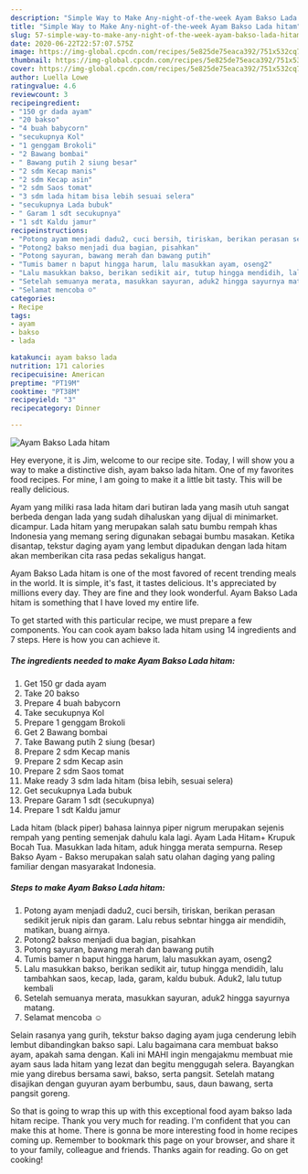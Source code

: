 ```yaml
---
description: "Simple Way to Make Any-night-of-the-week Ayam Bakso Lada hitam"
title: "Simple Way to Make Any-night-of-the-week Ayam Bakso Lada hitam"
slug: 57-simple-way-to-make-any-night-of-the-week-ayam-bakso-lada-hitam
date: 2020-06-22T22:57:07.575Z
image: https://img-global.cpcdn.com/recipes/5e825de75eaca392/751x532cq70/ayam-bakso-lada-hitam-foto-resep-utama.jpg
thumbnail: https://img-global.cpcdn.com/recipes/5e825de75eaca392/751x532cq70/ayam-bakso-lada-hitam-foto-resep-utama.jpg
cover: https://img-global.cpcdn.com/recipes/5e825de75eaca392/751x532cq70/ayam-bakso-lada-hitam-foto-resep-utama.jpg
author: Luella Lowe
ratingvalue: 4.6
reviewcount: 3
recipeingredient:
- "150 gr dada ayam"
- "20 bakso"
- "4 buah babycorn"
- "secukupnya Kol"
- "1 genggam Brokoli"
- "2 Bawang bombai"
- " Bawang putih 2 siung besar"
- "2 sdm Kecap manis"
- "2 sdm Kecap asin"
- "2 sdm Saos tomat"
- "3 sdm lada hitam bisa lebih sesuai selera"
- "secukupnya Lada bubuk"
- " Garam 1 sdt secukupnya"
- "1 sdt Kaldu jamur"
recipeinstructions:
- "Potong ayam menjadi dadu2, cuci bersih, tiriskan, berikan perasan sedikit jeruk nipis dan garam. Lalu rebus sebntar hingga air mendidih, matikan, buang airnya."
- "Potong2 bakso menjadi dua bagian, pisahkan"
- "Potong sayuran, bawang merah dan bawang putih"
- "Tumis bamer n baput hingga harum, lalu masukkan ayam, oseng2"
- "Lalu masukkan bakso, berikan sedikit air, tutup hingga mendidih, lalu tambahkan saos, kecap, lada, garam, kaldu bubuk. Aduk2, lalu tutup kembali"
- "Setelah semuanya merata, masukkan sayuran, aduk2 hingga sayurnya matang."
- "Selamat mencoba ☺️"
categories:
- Recipe
tags:
- ayam
- bakso
- lada

katakunci: ayam bakso lada 
nutrition: 171 calories
recipecuisine: American
preptime: "PT19M"
cooktime: "PT38M"
recipeyield: "3"
recipecategory: Dinner

---
```



![Ayam Bakso Lada hitam](https://img-global.cpcdn.com/recipes/5e825de75eaca392/751x532cq70/ayam-bakso-lada-hitam-foto-resep-utama.jpg)

Hey everyone, it is Jim, welcome to our recipe site. Today, I will show you a way to make a distinctive dish, ayam bakso lada hitam. One of my favorites food recipes. For mine, I am going to make it a little bit tasty. This will be really delicious.

Ayam yang miliki rasa lada hitam dari butiran lada yang masih utuh sangat berbeda dengan lada yang sudah dihaluskan yang dijual di minimarket. dicampur. Lada hitam yang merupakan salah satu bumbu rempah khas Indonesia yang memang sering digunakan sebagai bumbu masakan. Ketika disantap, tekstur daging ayam yang lembut dipadukan dengan lada hitam akan memberikan cita rasa pedas sekaligus hangat.

Ayam Bakso Lada hitam is one of the most favored of recent trending meals in the world. It is simple, it's fast, it tastes delicious. It's appreciated by millions every day. They are fine and they look wonderful. Ayam Bakso Lada hitam is something that I have loved my entire life.


To get started with this particular recipe, we must prepare a few components. You can cook ayam bakso lada hitam using 14 ingredients and 7 steps. Here is how you can achieve it.

<!--inarticleads1-->

##### The ingredients needed to make Ayam Bakso Lada hitam:

1. Get 150 gr dada ayam
1. Take 20 bakso
1. Prepare 4 buah babycorn
1. Take secukupnya Kol
1. Prepare 1 genggam Brokoli
1. Get 2 Bawang bombai
1. Take  Bawang putih 2 siung (besar)
1. Prepare 2 sdm Kecap manis
1. Prepare 2 sdm Kecap asin
1. Prepare 2 sdm Saos tomat
1. Make ready 3 sdm lada hitam (bisa lebih, sesuai selera)
1. Get secukupnya Lada bubuk
1. Prepare  Garam 1 sdt (secukupnya)
1. Prepare 1 sdt Kaldu jamur


Lada hitam (black piper) bahasa lainnya piper nigrum merupakan sejenis rempah yang penting semenjak dahulu kala lagi. Ayam Lada Hitam+ Krupuk Bocah Tua. Masukkan lada hitam, aduk hingga merata sempurna. Resep Bakso Ayam - Bakso merupakan salah satu olahan daging yang paling familiar dengan masyarakat Indonesia. 

<!--inarticleads2-->

##### Steps to make Ayam Bakso Lada hitam:

1. Potong ayam menjadi dadu2, cuci bersih, tiriskan, berikan perasan sedikit jeruk nipis dan garam. Lalu rebus sebntar hingga air mendidih, matikan, buang airnya.
1. Potong2 bakso menjadi dua bagian, pisahkan
1. Potong sayuran, bawang merah dan bawang putih
1. Tumis bamer n baput hingga harum, lalu masukkan ayam, oseng2
1. Lalu masukkan bakso, berikan sedikit air, tutup hingga mendidih, lalu tambahkan saos, kecap, lada, garam, kaldu bubuk. Aduk2, lalu tutup kembali
1. Setelah semuanya merata, masukkan sayuran, aduk2 hingga sayurnya matang.
1. Selamat mencoba ☺️


Selain rasanya yang gurih, tekstur bakso daging ayam juga cenderung lebih lembut dibandingkan bakso sapi. Lalu bagaimana cara membuat bakso ayam, apakah sama dengan. Kali ini MAHI ingin mengajakmu membuat mie ayam saus lada hitam yang lezat dan begitu menggugah selera. Bayangkan mie yang direbus bersama sawi, bakso, serta pangsit. Setelah matang disajikan dengan guyuran ayam berbumbu, saus, daun bawang, serta pangsit goreng. 

So that is going to wrap this up with this exceptional food ayam bakso lada hitam recipe. Thank you very much for reading. I'm confident that you can make this at home. There is gonna be more interesting food in home recipes coming up. Remember to bookmark this page on your browser, and share it to your family, colleague and friends. Thanks again for reading. Go on get cooking!
